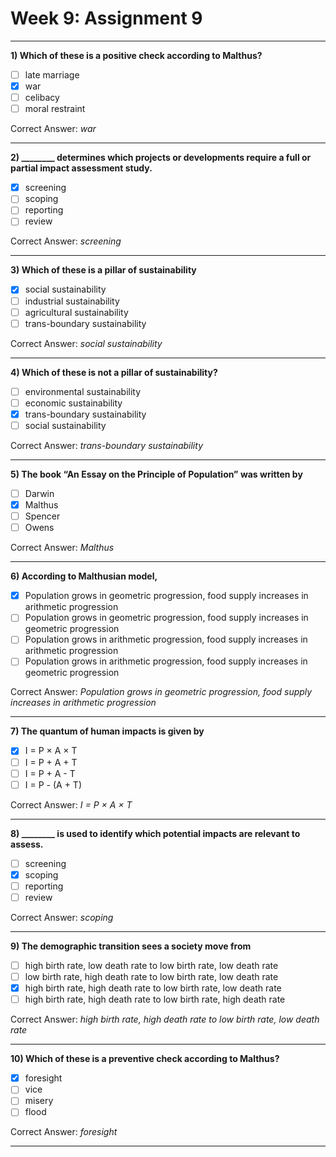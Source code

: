 # Week 9: Assignment 9

---

**1) Which of these is a positive check according to Malthus?**

- [ ] late marriage  
- [x] war  
- [ ] celibacy  
- [ ] moral restraint  

Correct Answer: *war*  

---

**2) ________ determines which projects or developments require a full or partial impact assessment study.**

- [x] screening  
- [ ] scoping  
- [ ] reporting  
- [ ] review  

Correct Answer: *screening*  

---

**3) Which of these is a pillar of sustainability**

- [x] social sustainability  
- [ ] industrial sustainability  
- [ ] agricultural sustainability  
- [ ] trans-boundary sustainability  

Correct Answer: *social sustainability*  

---

**4) Which of these is not a pillar of sustainability?**

- [ ] environmental sustainability  
- [ ] economic sustainability  
- [x] trans-boundary sustainability  
- [ ] social sustainability  

Correct Answer: *trans-boundary sustainability*  

---

**5) The book “An Essay on the Principle of Population” was written by**

- [ ] Darwin  
- [x] Malthus  
- [ ] Spencer  
- [ ] Owens  

Correct Answer: *Malthus*  

---

**6) According to Malthusian model,**

- [x] Population grows in geometric progression, food supply increases in arithmetic progression  
- [ ] Population grows in geometric progression, food supply increases in geometric progression  
- [ ] Population grows in arithmetic progression, food supply increases in arithmetic progression  
- [ ] Population grows in arithmetic progression, food supply increases in geometric progression  

Correct Answer: *Population grows in geometric progression, food supply increases in arithmetic progression*  

---

**7) The quantum of human impacts is given by**

- [x] I = P × A × T  
- [ ] I = P + A + T  
- [ ] I = P + A - T  
- [ ] I = P - (A + T)  

Correct Answer: *I = P × A × T*  

---

**8) ________ is used to identify which potential impacts are relevant to assess.**

- [ ] screening  
- [x] scoping  
- [ ] reporting  
- [ ] review  

Correct Answer: *scoping*  

---

**9) The demographic transition sees a society move from**

- [ ] high birth rate, low death rate to low birth rate, low death rate  
- [ ] low birth rate, high death rate to low birth rate, low death rate  
- [x] high birth rate, high death rate to low birth rate, low death rate  
- [ ] high birth rate, high death rate to low birth rate, high death rate  

Correct Answer: *high birth rate, high death rate to low birth rate, low death rate*  

---

**10) Which of these is a preventive check according to Malthus?**

- [x] foresight  
- [ ] vice  
- [ ] misery  
- [ ] flood  

Correct Answer: *foresight*  

---
